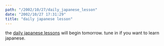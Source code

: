 ```yaml
---
path: "/2002/10/27/daily_japanese_lesson" 
date: "2002/10/27 17:31:29" 
title: "daily japanese lesson" 
---
```

<p>the <a href="http://weblog.randomchaos.com/japanese.php">daily japanese lessons</a> will begin tomorrow. tune in if you want to learn japanese.</p>